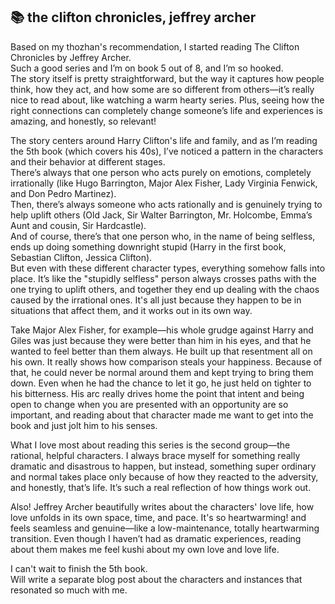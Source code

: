 ## 📚 the clifton chronicles, jeffrey archer
Based on my thozhan's recommendation, I started reading The Clifton Chronicles by Jeffrey Archer.  
Such a good series and I’m on book 5 out of 8, and I’m so hooked.  
The story itself is pretty straightforward, but the way it captures how people think, how they act, and how some are so different from others—it’s really nice to read about, like watching a warm hearty series.
Plus, seeing how the right connections can completely change someone’s life and experiences is amazing, and honestly, so relevant!

The story centers around Harry Clifton's life and family, and as I’m reading the 5th book (which covers his 40s), I’ve noticed a pattern in the characters and their behavior at different stages.  
There’s always that one person who acts purely on emotions, completely irrationally (like Hugo Barrington, Major Alex Fisher, Lady Virginia Fenwick, and Don Pedro Martinez).  
Then, there’s always someone who acts rationally and is genuinely trying to help uplift others (Old Jack, Sir Walter Barrington, Mr. Holcombe, Emma’s Aunt and cousin, Sir Hardcastle).  
And of course, there’s that one person who, in the name of being selfless, ends up doing something downright stupid (Harry in the first book, Sebastian Clifton, Jessica Clifton).  
But even with these different character types, everything somehow falls into place. It’s like the "stupidly selfless" person always crosses paths with the one trying to uplift others, and together they end up dealing with the chaos caused by the irrational ones. It's all just because they happen to be in situations that affect them, and it works out in its own way.

Take Major Alex Fisher, for example—his whole grudge against Harry and Giles was just because they were better than him in his eyes, and that he wanted to feel better than them always. He built up that resentment all on his own.
It really shows how comparison steals your happiness. Because of that, he could never be normal around them and kept trying to bring them down. Even when he had the chance to let it go, he just held on tighter to his bitterness.
His arc really drives home the point that intent and being open to change when you are presented with an opportunity are so important, and reading about that character made me want to get into the book and just jolt him to his senses.

What I love most about reading this series is the second group—the rational, helpful characters. I always brace myself for something really dramatic and disastrous to happen, but instead, something super ordinary and normal takes place only because of how they reacted to the adversity, and honestly, that’s life.
It’s such a real reflection of how things work out.

Also! Jeffrey Archer beautifully writes about the characters' love life, how love unfolds in its own space, time, and pace. It's so heartwarming! and feels seamless and genuine—like a low-maintenance, totally heartwarming transition.
Even though I haven’t had as dramatic experiences, reading about them makes me feel kushi about my own love and love life.

I can't wait to finish the 5th book.  
Will write a separate blog post about the characters and instances that resonated so much with me.

